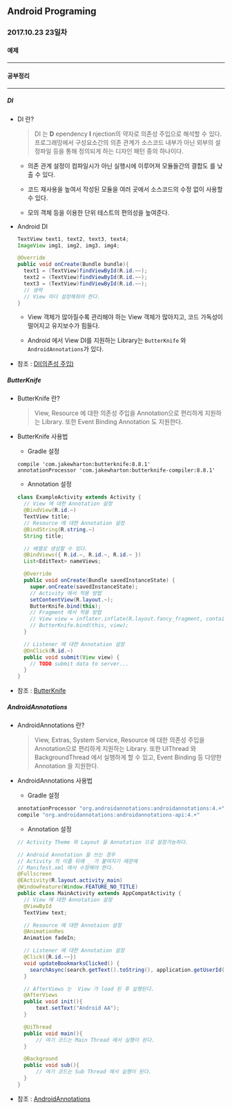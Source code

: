 Android Programing
----------------------------------------------------
### 2017.10.23 23일차

#### 예제
____________________________________________________

#### 공부정리
____________________________________________________

##### __DI__

- DI 란?

  > DI 는 __D__ ependency __I__ njection의 약자로 의존성 주입으로 해석할 수 있다. 프로그래밍에서 구성요소간의 의존 관계가 소스코드 내부가 아닌 외부의 설정파일 등을 통해 정의되게 하는 디자인 패턴 중의 하나이다.

  - 의존 관계 설정이 컴파일시가 아닌 실행시에 이루어져 모듈들간의 결합도 를 낮출 수 있다.

  - 코드 재사용을 높여서 작성된 모듈을 여러 곳에서 소스코드의 수정 없이 사용할 수 있다.

  - 모의 객체 등을 이용한 단위 테스트의 편의성을 높여준다.

- Android DI

  ```java
  TextView text1, text2, text3, text4;
  ImageView img1, img2, img3, img4;

  @Override
  public void onCreate(Bundle bundle){
    text1 = (TextView)findViewById(R.id.~~);
    text2 = (TextView)findViewById(R.id.~~);
    text3 = (TextView)findViewById(R.id.~~);
    // 생략
    // View 마다 설정해줘야 한다.
  }
  ```

  - View 객체가 많아질수록 관리해야 하는 View 객체가 많아지고, 코드 가독성이 떨어지고 유지보수가 힘들다.

  - Android 에서 View DI를 지원하는 Library는 `ButterKnife` 와 `AndroidAnnotations`가 있다.

- 참조 : [DI(의존성 주입)](https://ko.wikipedia.org/wiki/%EC%9D%98%EC%A1%B4%EC%84%B1_%EC%A3%BC%EC%9E%85)

##### __ButterKnife__

- ButterKnife 란?

  > View, Resource 에 대한 의존성 주입을 Annotation으로 편리하게 지원하는 Library. 또한 Event Binding Annotation 도 지원한다.

- ButterKnife 사용법

  - Gradle 설정

  ```Gradle
  compile 'com.jakewharton:butterknife:8.8.1'
  annotationProcessor 'com.jakewharton:butterknife-compiler:8.8.1'
  ```

  - Annotation 설정

  ```java
  class ExampleActivity extends Activity {
    // View 에 대한 Annotation 설정
    @BindView(R.id.~)
    TextView title;
    // Resource 에 대한 Annotation 설정
    @BindString(R.string.~)
    String title;

    // 배열로 생성할 수 있다.
    @BindViews({ R.id.~, R.id.~, R.id.~ })
    List<EditText> nameViews;

    @Override
    public void onCreate(Bundle savedInstanceState) {
      super.onCreate(savedInstanceState);
      // Activity 에서 적용 방법
      setContentView(R.layout.~);
      ButterKnife.bind(this);
      // Fragment 에서 적용 방법
      // View view = inflater.inflate(R.layout.fancy_fragment, container, false);
      // ButterKnife.bind(this, view);
    }

    // Listener 에 대한 Annotation 설정
    @OnClick(R.id.~)
    public void submit(View view) {
      // TODO submit data to server...
    }
  }
  ```

- 참조 : [ButterKnife](http://jakewharton.github.io/butterknife/)

##### __AndroidAnnotations__

- AndroidAnnotations 란?

  > View, Extras, System Service, Resource 에 대한 의존성 주입을 Annotation으로 편리하게 지원하는 Library. 또한 UIThread 와 BackgroundThread 에서 실행하게 할 수 있고, Event Binding 등 다양한 Annotation 을 지원한다.

- AndroidAnnotations 사용법

  - Gradle 설정

  ```gradle
  annotationProcessor "org.androidannotations:androidannotations:4.+"
  compile "org.androidannotations:androidannotations-api:4.+"
  ```

  - Annotation 설정

  ```java
  // Activity Theme 와 Layout 을 Annotation 으로 설정가능하다.

  // Android Annotation 을 쓰는 경우
  // Activity 의 이름 뒤에 _ 가 붙여지기 때문에
  // Manifest.xml 에서 수정해야 한다.
  @Fullscreen
  @EActivity(R.layout.activity_main)
  @WindowFeature(Window.FEATURE_NO_TITLE)
  public class MainActivity extends AppCompatActivity {
    // View 에 대한 Annotation 설정
    @ViewById
    TextView text;

    // Resource 에 대한 Annotaion 설정
    @AnimationRes
    Animation fadeIn;

    // Listener 에 대한 Annotation 설정
    @Click({R.id.~~})
    void updateBookmarksClicked() {
      searchAsync(search.getText().toString(), application.getUserId());
    }

    // AfterViews 는  View 가 load 된 후 실행된다.
    @AfterViews
    public void init(){
        text.setText("Android AA");
    }

    @UiThread
    public void main(){
        // 여기 코드는 Main Thread 에서 실행이 된다.
    }

    @Background
    public void sub(){
        // 여기 코드는 Sub Thread 에서 실행이 된다.
    }
  }
  ```

- 참조 : [AndroidAnnotations](http://androidannotations.org/)
